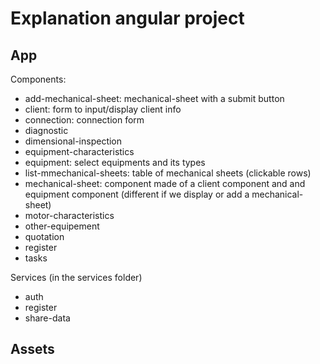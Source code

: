 # Explanation angular project

## App

Components:
- add-mechanical-sheet: mechanical-sheet with a submit button
- client: form to input/display client info
- connection: connection form
- diagnostic
- dimensional-inspection
- equipment-characteristics
- equipment: select equipments and its types
- list-mmechanical-sheets: table of mechanical sheets (clickable rows)
- mechanical-sheet: component made of a client component and and equipment component (different if we display or add a mechanical-sheet)
- motor-characteristics
- other-equipement
- quotation
- register
- tasks

Services (in the services folder)
- auth
- register
- share-data

## Assets
